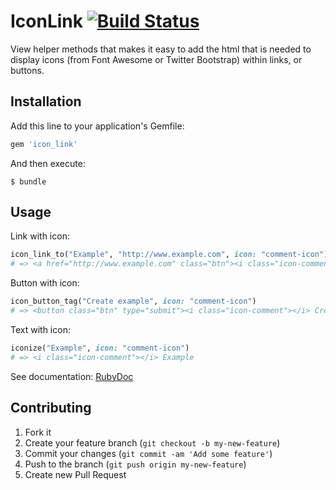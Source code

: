 # IconLink [![Build Status](https://secure.travis-ci.org/noroddsto/icon_link.png?branch=master)](https://travis-ci.org/noroddsto/icon_link)

View helper methods that makes it easy to add the html that is needed to display icons (from Font Awesome or Twitter Bootstrap) within links, or buttons.

## Installation

Add this line to your application's Gemfile:

```ruby
gem 'icon_link'
```

And then execute:

    $ bundle

## Usage

Link with icon:

```ruby
icon_link_to("Example", "http://www.example.com", icon: "comment-icon")
# => <a href="http://www.example.com" class="btn"><i class="icon-comment"></i> Example</a>
```
Button with icon:

```ruby
icon_button_tag("Create example", icon: "comment-icon")
# => <button class="btn" type="submit"><i class="icon-comment"></i> Create example</button>
```  

Text with icon:

```ruby
iconize("Example", icon: "comment-icon")
# => <i class="icon-comment"></i> Example
```  

See documentation: [RubyDoc](http://rubydoc.info/github/noroddsto/icon_link/master/frames)

## Contributing

1. Fork it
2. Create your feature branch (`git checkout -b my-new-feature`)
3. Commit your changes (`git commit -am 'Add some feature'`)
4. Push to the branch (`git push origin my-new-feature`)
5. Create new Pull Request
